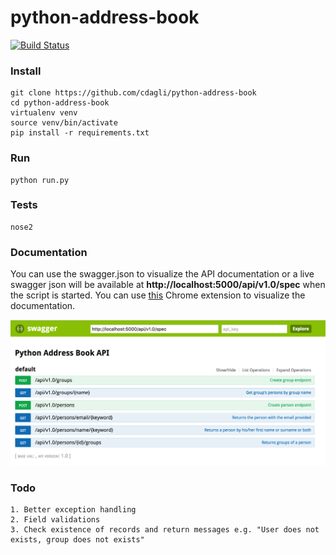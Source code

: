 # python-address-book

[![Build Status](https://travis-ci.org/cdagli/python-address-book.svg?branch=master)](https://travis-ci.org/cdagli/python-address-book)

### Install
```
git clone https://github.com/cdagli/python-address-book
cd python-address-book
virtualenv venv 
source venv/bin/activate
pip install -r requirements.txt 
```

### Run 
```
python run.py 
```

### Tests 
```
nose2 
```

### Documentation

You can use the swagger.json to visualize the API documentation or a live swagger json will be available at **http://localhost:5000/api/v1.0/spec** when the script is started. You can use [this](https://chrome.google.com/webstore/detail/swagger-ui-console/ljlmonadebogfjabhkppkoohjkjclfai?hl=en) Chrome extension to visualize the documentation. 

![Swagger Screenshot](https://github.com/cdagli/python-address-book/blob/master/swagger.png)

### Todo
    1. Better exception handling 
    2. Field validations
    3. Check existence of records and return messages e.g. "User does not exists, group does not exists" 